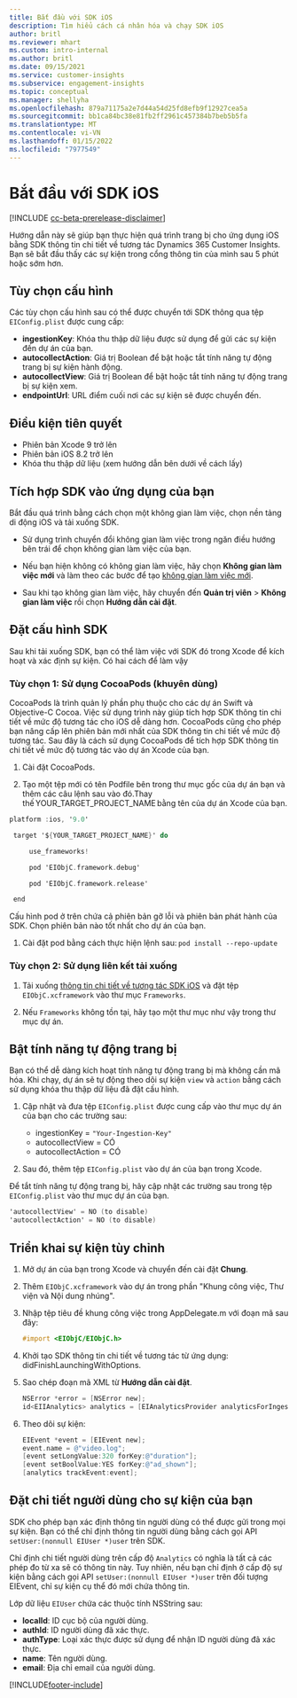 ```yaml
---
title: Bắt đầu với SDK iOS
description: Tìm hiểu cách cá nhân hóa và chạy SDK iOS
author: britl
ms.reviewer: mhart
ms.custom: intro-internal
ms.author: britl
ms.date: 09/15/2021
ms.service: customer-insights
ms.subservice: engagement-insights
ms.topic: conceptual
ms.manager: shellyha
ms.openlocfilehash: 879a71175a2e7d44a54d25fd8efb9f12927cea5a
ms.sourcegitcommit: bb1ca84bc38e81fb2ff2961c457384b7beb5b5fa
ms.translationtype: MT
ms.contentlocale: vi-VN
ms.lasthandoff: 01/15/2022
ms.locfileid: "7977549"
---
```

# <a name="get-started-with-the-ios-sdk"></a>Bắt đầu với SDK iOS

[!INCLUDE [cc-beta-prerelease-disclaimer](includes/cc-beta-prerelease-disclaimer.md)]

Hướng dẫn này sẽ giúp bạn thực hiện quá trình trang bị cho ứng dụng iOS bằng SDK thông tin chi tiết về tương tác Dynamics 365 Customer Insights. Bạn sẽ bắt đầu thấy các sự kiện trong cổng thông tin của mình sau 5 phút hoặc sớm hơn.

## <a name="configuration-options"></a>Tùy chọn cấu hình

Các tùy chọn cấu hình sau có thể được chuyển tới SDK thông qua tệp `EIConfig.plist` được cung cấp:

- **ingestionKey**: Khóa thu thập dữ liệu được sử dụng để gửi các sự kiện đến dự án của bạn.
- **autocollectAction**: Giá trị Boolean để bật hoặc tắt tính năng tự động trang bị sự kiện hành động.
- **autocollectView**: Giá trị Boolean để bật hoặc tắt tính năng tự động trang bị sự kiện xem.
- **endpointUrl**: URL điểm cuối nơi các sự kiện sẽ được chuyển đến.

## <a name="prerequisites"></a>Điều kiện tiên quyết

- Phiên bản Xcode 9 trở lên
- Phiên bản iOS 8.2 trở lên
- Khóa thu thập dữ liệu (xem hướng dẫn bên dưới về cách lấy)

## <a name="integrate-the-sdk-into-your-application"></a>Tích hợp SDK vào ứng dụng của bạn

Bắt đầu quá trình bằng cách chọn một không gian làm việc, chọn nền tảng di động iOS và tải xuống SDK.

- Sử dụng trình chuyển đổi không gian làm việc trong ngăn điều hướng bên trái để chọn không gian làm việc của bạn.

- Nếu bạn hiện không có không gian làm việc, hãy chọn **Không gian làm việc mới** và làm theo các bước để tạo [không gian làm việc mới](create-workspace.md).

- Sau khi tạo không gian làm việc, hãy chuyển đến **Quản trị viên** > **Không gian làm việc** rồi chọn **Hướng dẫn cài đặt**.

## <a name="configure-the-sdk"></a>Đặt cấu hình SDK

Sau khi tải xuống SDK, bạn có thể làm việc với SDK đó trong Xcode để kích hoạt và xác định sự kiện. Có hai cách để làm vậy

### <a name="option-1-using-cocoapods-recommended"></a>Tùy chọn 1: Sử dụng CocoaPods (khuyên dùng)
CocoaPods là trình quản lý phần phụ thuộc cho các dự án Swift và Objective-C Cocoa. Việc sử dụng trình này giúp tích hợp SDK thông tin chi tiết về mức độ tương tác cho iOS dễ dàng hơn. CocoaPods cũng cho phép bạn nâng cấp lên phiên bản mới nhất của SDK thông tin chi tiết về mức độ tương tác. Sau đây là cách sử dụng CocoaPods để tích hợp SDK thông tin chi tiết về mức độ tương tác vào dự án Xcode của bạn. 

1. Cài đặt CocoaPods. 

1. Tạo một tệp mới có tên Podfile bên trong thư mục gốc của dự án bạn và thêm các câu lệnh sau vào đó.Thay thế YOUR_TARGET_PROJECT_NAME bằng tên của dự án Xcode của bạn. 
```objectivec
platform :ios, '9.0'  

 target '${YOUR_TARGET_PROJECT_NAME}' do 

     use_frameworks!   

     pod 'EIObjC.framework.debug' 

     pod 'EIObjC.framework.release' 

 end 
```
Cấu hình pod ở trên chứa cả phiên bản gỡ lỗi và phiên bản phát hành của SDK. Chọn phiên bản nào tốt nhất cho dự án của bạn.

1. Cài đặt pod bằng cách thực hiện lệnh sau: `pod install --repo-update `

### <a name="option-2-using-download-link"></a>Tùy chọn 2: Sử dụng liên kết tải xuống

1. Tải xuống [thông tin chi tiết về tương tác SDK iOS](https://download.pi.dynamics.com/sdk/EI-SDKs/ei-ios-sdk.zip) và đặt tệp `EIObjC.xcframework` vào thư mục `Frameworks`.

1. Nếu `Frameworks` không tồn tại, hãy tạo một thư mục như vậy trong thư mục dự án.

## <a name="enable-auto-instrumentation"></a>Bật tính năng tự động trang bị
 
Bạn có thể dễ dàng kích hoạt tính năng tự động trang bị mà không cần mã hóa. Khi chạy, dự án sẽ tự động theo dõi sự kiện `view` và `action` bằng cách sử dụng khóa thu thập dữ liệu đã đặt cấu hình. 

1. Cập nhật và đưa tệp `EIConfig.plist` được cung cấp vào thư mục dự án của bạn cho các trường sau:
    - ingestionKey = `"Your-Ingestion-Key"`
    - autocollectView = CÓ
    - autocollectAction = CÓ

2. Sau đó, thêm tệp `EIConfig.plist` vào dự án của bạn trong Xcode. 



Để tắt tính năng tự động trang bị, hãy cập nhật các trường sau trong tệp `EIConfig.plist` vào thư mục dự án của bạn. 

```objectivec
'autocollectView' = NO (to disable)
'autocollectAction' = NO (to disable)
```


## <a name="implement-custom-events"></a>Triển khai sự kiện tùy chỉnh

1. Mở dự án của bạn trong Xcode và chuyển đến cài đặt **Chung**. 
1. Thêm `EIObjC.xcframework` vào dự án trong phần "Khung công việc, Thư viện và Nội dung nhúng".

1. Nhập tệp tiêu đề khung công việc trong AppDelegate.m với đoạn mã sau đây:

    ```objectivec
    #import <EIObjC/EIObjC.h>
    ```

1. Khởi tạo SDK thông tin chi tiết về tương tác từ ứng dụng: didFinishLaunchingWithOptions.
1. Sao chép đoạn mã XML từ **Hướng dẫn cài đặt**.

    ```objectivec
    NSError *error = [NSError new];
    id<EIIAnalytics> analytics = [EIAnalyticsProvider analyticsForIngestionKey:nil error:&error];
    ```

1. Theo dõi sự kiện:

    ```objectivec
    EIEvent *event = [EIEvent new];
    event.name = @"video.log";
    [event setLongValue:320 forKey:@"duration"];
    [event setBoolValue:YES forKey:@"ad_shown"];
    [analytics trackEvent:event];
    ```

## <a name="set-user-details-for-your-event"></a>Đặt chi tiết người dùng cho sự kiện của bạn

SDK cho phép bạn xác định thông tin người dùng có thể được gửi trong mọi sự kiện. Bạn có thể chỉ định thông tin người dùng bằng cách gọi API `setUser:(nonnull EIUser *)user` trên SDK.

Chỉ định chi tiết người dùng trên cấp độ `Analytics` có nghĩa là tất cả các phép đo từ xa sẽ có thông tin này. Tuy nhiên, nếu bạn chỉ định ở cấp độ sự kiện bằng cách gọi API `setUser:(nonnull EIUser *)user` trên đối tượng EIEvent, chỉ sự kiện cụ thể đó mới chứa thông tin.

Lớp dữ liệu `EIUser` chứa các thuộc tính NSString sau:

- **localId**: ID cục bộ của người dùng.
- **authId**: ID người dùng đã xác thực.
- **authType**: Loại xác thực được sử dụng để nhận ID người dùng đã xác thực.
- **name**: Tên người dùng.
- **email**: Địa chỉ email của người dùng.


[!INCLUDE[footer-include](../includes/footer-banner.md)]
